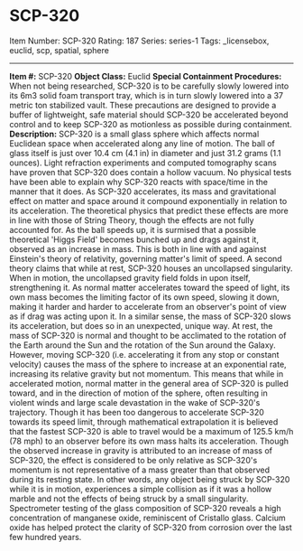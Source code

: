 # SCP-320
Item Number: SCP-320
Rating: 187
Series: series-1
Tags: _licensebox, euclid, scp, spatial, sphere

---

**Item #:** SCP-320
**Object Class:** Euclid
**Special Containment Procedures:** When not being researched, SCP-320 is to be carefully slowly lowered into its 6m3 solid foam transport tray, which is in turn slowly lowered into a 37 metric ton stabilized vault. These precautions are designed to provide a buffer of lightweight, safe material should SCP-320 be accelerated beyond control and to keep SCP-320 as motionless as possible during containment.
**Description:** SCP-320 is a small glass sphere which affects normal Euclidean space when accelerated along any line of motion. The ball of glass itself is just over 10.4 cm (4.1 in) in diameter and just 31.2 grams (1.1 ounces). Light refraction experiments and computed tomography scans have proven that SCP-320 does contain a hollow vacuum. No physical tests have been able to explain why SCP-320 reacts with space/time in the manner that it does.
As SCP-320 accelerates, its mass and gravitational effect on matter and space around it compound exponentially in relation to its acceleration. The theoretical physics that predict these effects are more in line with those of String Theory, though the effects are not fully accounted for. As the ball speeds up, it is surmised that a possible theoretical 'Higgs Field' becomes bunched up and drags against it, observed as an increase in mass. This is both in line with and against Einstein's theory of relativity, governing matter's limit of speed. A second theory claims that while at rest, SCP-320 houses an uncollapsed singularity. When in motion, the uncollapsed gravity field folds in upon itself, strengthening it.
As normal matter accelerates toward the speed of light, its own mass becomes the limiting factor of its own speed, slowing it down, making it harder and harder to accelerate from an observer's point of view as if drag was acting upon it. In a similar sense, the mass of SCP-320 slows its acceleration, but does so in an unexpected, unique way. At rest, the mass of SCP-320 is normal and thought to be acclimated to the rotation of the Earth around the Sun and the rotation of the Sun around the Galaxy. However, moving SCP-320 (i.e. accelerating it from any stop or constant velocity) causes the mass of the sphere to increase at an exponential rate, increasing its relative gravity but not momentum.
This means that while in accelerated motion, normal matter in the general area of SCP-320 is pulled toward, and in the direction of motion of the sphere, often resulting in violent winds and large scale devastation in the wake of SCP-320's trajectory. Though it has been too dangerous to accelerate SCP-320 towards its speed limit, through mathematical extrapolation it is believed that the fastest SCP-320 is able to travel would be a maximum of 125.5 km/h (78 mph) to an observer before its own mass halts its acceleration. Though the observed increase in gravity is attributed to an increase of mass of SCP-320, the effect is considered to be only relative as SCP-320's momentum is not representative of a mass greater than that observed during its resting state.
In other words, any object being struck by SCP-320 while it is in motion, experiences a simple collision as if it was a hollow marble and not the effects of being struck by a small singularity.
Spectrometer testing of the glass composition of SCP-320 reveals a high concentration of manganese oxide, reminiscent of Cristallo glass. Calcium oxide has helped protect the clarity of SCP-320 from corrosion over the last few hundred years.